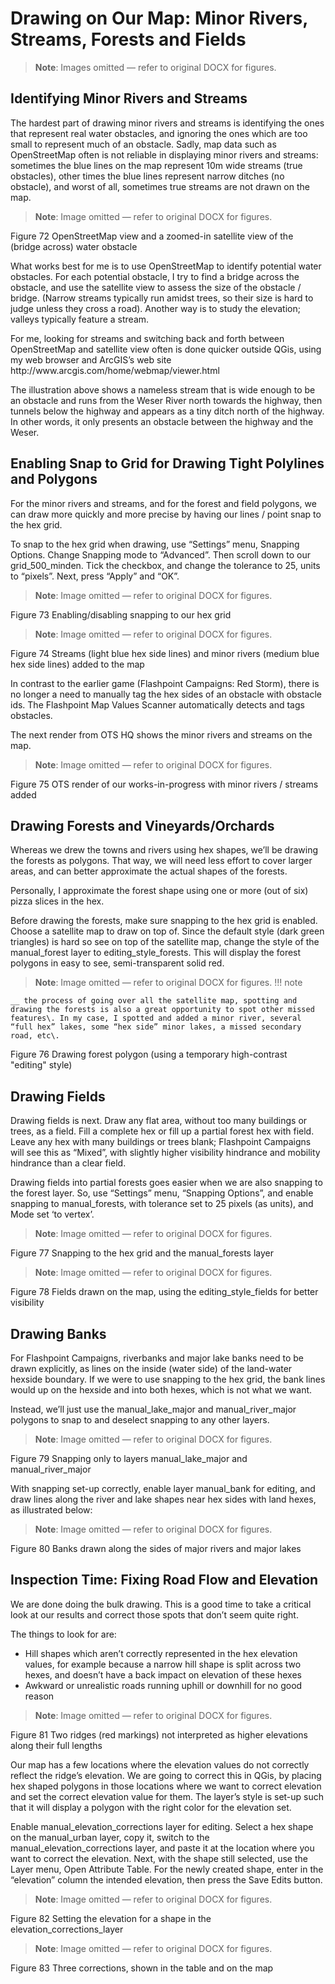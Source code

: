 # Drawing on Our Map: Minor Rivers, Streams, Forests and Fields

> **Note**: Images omitted — refer to original DOCX for figures.


## Identifying Minor Rivers and Streams

The hardest part of drawing minor rivers and streams is identifying the ones that represent real water obstacles, and ignoring the ones which are too small to represent much of an obstacle\. Sadly, map data such as OpenStreetMap often is not reliable in displaying minor rivers and streams: sometimes the blue lines on the map represent 10m wide streams \(true obstacles\), other times the blue lines represent narrow ditches \(no obstacle\), and worst of all, sometimes true streams are not drawn on the map\.

> **Note**: Image omitted — refer to original DOCX for figures.



Figure 72	OpenStreetMap view and a zoomed\-in satellite view of the \(bridge across\) water obstacle

What works best for me is to use OpenStreetMap to identify potential water obstacles\. For each potential obstacle, I try to find a bridge across the obstacle, and use the satellite view to assess the size of the obstacle / bridge\. \(Narrow streams typically run amidst trees, so their size is hard to judge unless they cross a road\)\. Another way is to study the elevation; valleys typically feature a stream\.

For me, looking for streams and switching back and forth between OpenStreetMap and satellite view often is done quicker outside QGis, using my web browser and ArcGIS’s web site http://www\.arcgis\.com/home/webmap/viewer\.html

The illustration above shows a nameless stream that is wide enough to be an obstacle and runs from the Weser River north towards the highway, then tunnels below the highway and appears as a tiny ditch north of the highway\. In other words, it only presents an obstacle between the highway and the Weser\.

## Enabling Snap to Grid for Drawing Tight Polylines and Polygons

For the minor rivers and streams, and for the forest and field polygons, we can draw more quickly and more precise by having our lines / point snap to the hex grid\.

To snap to the hex grid when drawing, use “Settings” menu, Snapping Options\. Change Snapping mode to “Advanced”\. Then scroll down to our grid\_500\_minden\. Tick the checkbox, and change the tolerance to 25, units to “pixels”\. Next, press “Apply” and “OK”\.

> **Note**: Image omitted — refer to original DOCX for figures.



Figure 73	Enabling/disabling snapping to our hex grid

> **Note**: Image omitted — refer to original DOCX for figures.



Figure 74	Streams \(light blue hex side lines\) and minor rivers \(medium blue hex side lines\) added to the map

In contrast to the earlier game \(Flashpoint Campaigns: Red Storm\), there is no longer a need to manually tag the hex sides of an obstacle with obstacle ids\. The Flashpoint Map Values Scanner automatically detects and tags obstacles\.

The next render from OTS HQ shows the minor rivers and streams on the map\.

> **Note**: Image omitted — refer to original DOCX for figures.



Figure 75	OTS render of our works\-in\-progress with minor rivers / streams added

## Drawing Forests and Vineyards/Orchards

Whereas we drew the towns and rivers using hex shapes, we’ll be drawing the forests as polygons\. That way, we will need less effort to cover larger areas, and can better approximate the actual shapes of the forests\.

Personally, I approximate the forest shape using one or more \(out of six\) pizza slices in the hex\.

Before drawing the forests, make sure snapping to the hex grid is enabled\. Choose a satellite map to draw on top of\. Since the default style \(dark green triangles\) is hard so see on top of the satellite map, change the style of the manual\_forest layer to editing\_style\_forests\. This will display the forest polygons in easy to see, semi\-transparent solid red\.

> **Note**: Image omitted — refer to original DOCX for figures.
!!! note

    __ the process of going over all the satellite map, spotting and drawing the forests is also a great opportunity to spot other missed features\. In my case, I spotted and added a minor river, several “full hex” lakes, some “hex side” minor lakes, a missed secondary road, etc\.


Figure 76	Drawing forest polygon \(using a temporary high\-contrast "editing" style\)

## Drawing Fields

Drawing fields is next\. Draw any flat area, without too many buildings or trees, as a field\. Fill a complete hex or fill up a partial forest hex with field\. Leave any hex with many buildings or trees blank; Flashpoint Campaigns will see this as “Mixed”, with slightly higher visibility hindrance and mobility hindrance than a clear field\.

Drawing fields into partial forests goes easier when we are also snapping to the forest layer\. So, use “Settings” menu, “Snapping Options”, and enable snapping to manual\_forests, with tolerance set to 25 pixels \(as units\), and Mode set ‘to vertex’\.

> **Note**: Image omitted — refer to original DOCX for figures.



Figure 77	Snapping to the hex grid and the manual\_forests layer

> **Note**: Image omitted — refer to original DOCX for figures.



Figure 78	Fields drawn on the map, using the editing\_style\_fields for better visibility

## Drawing Banks

For Flashpoint Campaigns, riverbanks and major lake banks need to be drawn explicitly, as lines on the inside \(water side\) of the land\-water hexside boundary\. If we were to use snapping to the hex grid, the bank lines would up on the hexside and into both hexes, which is not what we want\.

Instead, we’ll just use the manual\_lake\_major and manual\_river\_major polygons to snap to and deselect snapping to any other layers\.

> **Note**: Image omitted — refer to original DOCX for figures.



Figure 79	Snapping only to layers manual\_lake\_major and manual\_river\_major

With snapping set\-up correctly, enable layer manual\_bank for editing, and draw lines along the river and lake shapes near hex sides with land hexes, as illustrated below:

> **Note**: Image omitted — refer to original DOCX for figures.



Figure 80	Banks drawn along the sides of major rivers and major lakes

## Inspection Time: Fixing Road Flow and Elevation

We are done doing the bulk drawing\. This is a good time to take a critical look at our results and correct those spots that don’t seem quite right\.

The things to look for are:

- Hill shapes which aren’t correctly represented in the hex elevation values, for example because a narrow hill shape is split across two hexes, and doesn’t have a back impact on elevation of these hexes
- Awkward or unrealistic roads running uphill or downhill for no good reason

> **Note**: Image omitted — refer to original DOCX for figures.



Figure 81	Two ridges \(red markings\) not interpreted as higher elevations along their full lengths

Our map has a few locations where the elevation values do not correctly reflect the ridge’s elevation\. We are going to correct this in QGis, by placing hex shaped polygons in those locations where we want to correct elevation and set the correct elevation value for them\. The layer’s style is set\-up such that it will display a polygon with the right color for the elevation set\.

Enable manual\_elevation\_corrections layer for editing\. Select a hex shape on the manual\_urban layer, copy it, switch to the manual\_elevation\_corrections layer, and paste it at the location where you want to correct the elevation\. Next, with the shape still selected, use the Layer menu, Open Attribute Table\. For the newly created shape, enter in the “elevation” column the intended elevation, then press the Save Edits button\.

> **Note**: Image omitted — refer to original DOCX for figures.



Figure 82	Setting the elevation for a shape in the elevation\_corrections\_layer

> **Note**: Image omitted — refer to original DOCX for figures.



Figure 83	Three corrections, shown in the table and on the map

